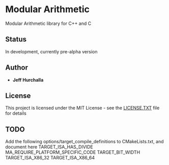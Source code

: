 # Modular Arithmetic
Modular Arithmetic library for C++ and C

## Status

In development, currently pre-alpha version

## Author

* **Jeff Hurchalla**

## License

This project is licensed under the MIT License - see the [LICENSE.TXT](LICENSE.TXT) file for details

## TODO

Add the following options/target_compile_definitions to CMakeLists.txt, and document here
TARGET_ISA_HAS_DIVIDE
MA_REQUIRE_PLATFORM_SPECIFIC_CODE
TARGET_BIT_WIDTH
TARGET_ISA_X86_32
TARGET_ISA_X86_64
